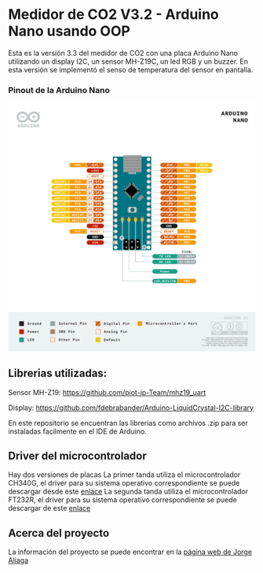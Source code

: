 ﻿# Medidor de CO2 V3.2 - Arduino Nano usando OOP
Esta es la versión 3.3 del medidor de CO2 con una placa Arduino Nano utilizando un display I2C, un sensor MH-Z19C, un led RGB y un buzzer. En esta versión se implementó el senso de temperatura del sensor en pantalla.

### Pinout de la Arduino Nano
![Arduino Nano Pinout](nano-pinout.png)

## Librerias utilizadas:
Sensor MH-Z19:  https://github.com/piot-jp-Team/mhz19_uart 

Display: https://github.com/fdebrabander/Arduino-LiquidCrystal-I2C-library 

En este repositorio se encuentran las librerias como archivos .zip para ser instaladas facilmente en el IDE de Arduino.

## Driver del microcontrolador
Hay dos versiones de placas 
La primer tanda utiliza el microcontrolador CH340G, el driver para su sistema operativo correspondiente se puede descargar desde este [enlace](http://www.wch.cn/download/CH341SER_EXE.html)
La segunda tanda utiliza el microcontrolador FT232R, el driver para su sistema operativo correspondiente se puede descargar de este [enlace](https://ftdichip.com/drivers/vcp-drivers/)

## Acerca del proyecto
La información del proyecto se puede encontrar en la [página web de Jorge Aliaga](http://www.jorgealiaga.com.ar/?page_id=2864)
